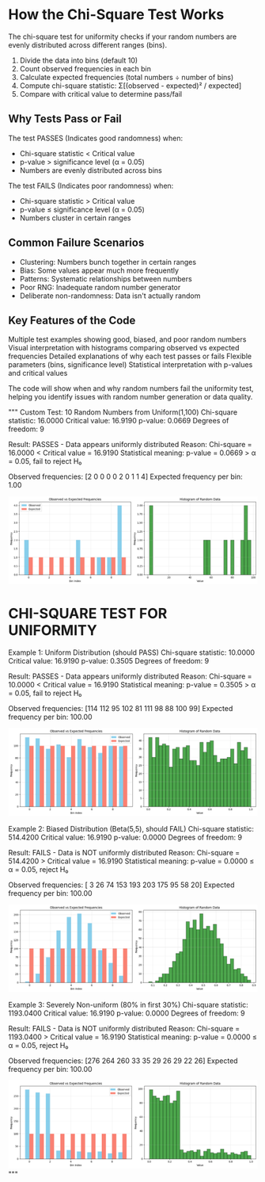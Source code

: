 # How the Chi-Square Test Works
The chi-square test for uniformity checks if your random numbers are evenly distributed across different ranges (bins). 

1. Divide the data into bins (default 10)
2. Count observed frequencies in each bin
3. Calculate expected frequencies (total numbers ÷ number of bins)
4. Compute chi-square statistic: Σ[(observed - expected)² / expected]
5. Compare with critical value to determine pass/fail

## Why Tests Pass or Fail
The test PASSES (Indicates good randomness) when:
- Chi-square statistic < Critical value
- p-value > significance level (α = 0.05)
- Numbers are evenly distributed across bins

The test FAILS (Indicates poor randomness) when:
- Chi-square statistic > Critical value
- p-value ≤ significance level (α = 0.05)
- Numbers cluster in certain ranges

## Common Failure Scenarios
- Clustering: Numbers bunch together in certain ranges
- Bias: Some values appear much more frequently
- Patterns: Systematic relationships between numbers
- Poor RNG: Inadequate random number generator
- Deliberate non-randomness: Data isn't actually random

## Key Features of the Code

Multiple test examples showing good, biased, and poor random numbers
Visual interpretation with histograms comparing observed vs expected frequencies
Detailed explanations of why each test passes or fails
Flexible parameters (bins, significance level)
Statistical interpretation with p-values and critical values

The code will show when and why random numbers fail the uniformity test, helping you identify issues with random number generation or data quality.

"""
Custom Test: 10 Random Numbers from Uniform(1,100)
Chi-square statistic: 16.0000
Critical value: 16.9190
p-value: 0.0669
Degrees of freedom: 9

Result: PASSES - Data appears uniformly distributed
Reason: Chi-square = 16.0000 < Critical value = 16.9190
Statistical meaning: p-value = 0.0669 > α = 0.05, fail to reject H₀

Observed frequencies: [2 0 0 0 0 2 0 1 1 4]
Expected frequency per bin: 1.00

![chi_squared_test_00](chi_squared_test_00.png)

CHI-SQUARE TEST FOR UNIFORMITY
========================================

Example 1: Uniform Distribution (should PASS)
Chi-square statistic: 10.0000
Critical value: 16.9190
p-value: 0.3505
Degrees of freedom: 9

Result: PASSES - Data appears uniformly distributed
Reason: Chi-square = 10.0000 < Critical value = 16.9190
Statistical meaning: p-value = 0.3505 > α = 0.05, fail to reject H₀

Observed frequencies: [114 112  95 102  81 111  98  88 100  99]
Expected frequency per bin: 100.00

![chi_squared_test_01](chi_squared_test_01.png)

Example 2: Biased Distribution (Beta(5,5), should FAIL)
Chi-square statistic: 514.4200
Critical value: 16.9190
p-value: 0.0000
Degrees of freedom: 9

Result: FAILS - Data is NOT uniformly distributed
Reason: Chi-square = 514.4200 > Critical value = 16.9190
Statistical meaning: p-value = 0.0000 ≤ α = 0.05, reject H₀

Observed frequencies: [  3  26  74 153 193 203 175  95  58  20]
Expected frequency per bin: 100.00

![chi_squared_test_02](chi_squared_test_02.png)

Example 3: Severely Non-uniform (80% in first 30%)
Chi-square statistic: 1193.0400
Critical value: 16.9190
p-value: 0.0000
Degrees of freedom: 9

Result: FAILS - Data is NOT uniformly distributed
Reason: Chi-square = 1193.0400 > Critical value = 16.9190
Statistical meaning: p-value = 0.0000 ≤ α = 0.05, reject H₀

Observed frequencies: [276 264 260  33  35  29  26  29  22  26]
Expected frequency per bin: 100.00

![chi_squared_test_03](chi_squared_test_03.png)
"""
